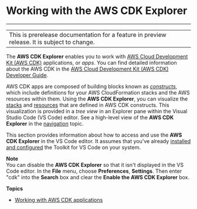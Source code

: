 # Working with the AWS CDK Explorer<a name="cdk-explorer"></a>


****  

|  | 
| --- |
| This is prerelease documentation for a feature in preview release\. It is subject to change\. | 

The **AWS CDK Explorer** enables you to work with [AWS Cloud Development Kit \(AWS CDK\)](https://aws.amazon.com/cdk/) applications, or *apps*\. You can find detailed information about the AWS CDK in the [AWS Cloud Development Kit \(AWS CDK\) Developer Guide](https://docs.aws.amazon.com/cdk/latest/guide/)\.

AWS CDK apps are composed of building blocks known as *[constructs](https://docs.aws.amazon.com/cdk/latest/guide/constructs.html)*, which include definitions for your AWS CloudFormation stacks and the AWS resources within them\. Using the **AWS CDK Explorer**, you can visualize the [stacks](https://docs.aws.amazon.com/cdk/latest/guide/stacks.html) and [resources](https://docs.aws.amazon.com/cdk/latest/guide/resources.html) that are defined in AWS CDK constructs\. This visualization is provided in a *tree view* in an Explorer pane within the Visual Studio Code \(VS Code\) editor\. See a high\-level view of the **AWS CDK Explorer** in the [navigation](toolkit-navigation.md#cdk-explorer-basic-ui) topic\.

This section provides information about how to access and use the **AWS CDK Explorer** in the VS Code editor\. It assumes that you've already [installed and configured](setting-up.md) the Toolkit for VS Code on your system\.

**Note**  
You can disable the **AWS CDK Explorer** so that it isn't displayed in the VS Code editor\. In the **File** menu, choose **Preferences**, **Settings**\. Then enter "cdk" into the **Search** box and clear the **Enable the AWS CDK Explorer** box\.

**Topics**
+ [Working with AWS CDK applications](aws-cdk-apps.md)